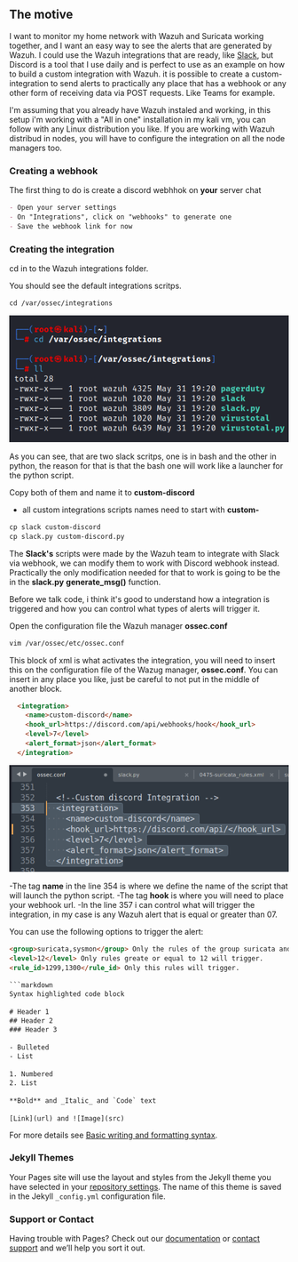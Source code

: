## The motive

I want to monitor my home network with Wazuh and Suricata working together, and I want an easy way to see the alerts that are generated by Wazuh.
I could use the Wazuh integrations that are ready, like [Slack](https://documentation.wazuh.com/current/proof-of-concept-guide/poc-integrate-slack.html), but Discord is a tool that I use daily and is perfect to use as an example on how to build a custom integration with Wazuh.
it is possible to create a custom-integration to send alerts to practically any place that has a webhook or any other form of receiving data via POST requests. Like Teams for example.


I'm assuming that you already have Wazuh instaled and working, in this setup i'm working with a "All in one" installation in my kali vm, you can follow with any Linux distribution you like. If you are working with Wazuh distribud in nodes, you will have to configure the integration on all the node managers too.

### Creating a webhook

The first thing to do is create a discord webhhok on **your** server chat
```markdown
- Open your server settings
- On "Integrations", click on "webhooks" to generate one
- Save the webhook link for now
```

### Creating the integration

cd in to the Wazuh integrations folder.

You should see the default integrations scritps. 
```markdown
cd /var/ossec/integrations 
```
![](/docs/assets/images/01.png)

As you can see, that are two slack scritps, one is in bash and the other in python, the reason for that is that the bash one will work like a launcher for the python script.

Copy both of them and name it to **custom-discord**

- all custom integrations scripts names need to start with **custom-**
```markdown
cp slack custom-discord
cp slack.py custom-discord.py
```

The **Slack's** scripts were made by the Wazuh team to integrate with Slack via webhook, we can modify them to work with Discord webhook instead. Practically the only modification needed for that to work is going to be the in the **slack.py** **generate_msg()** function.

Before we talk code, i think it's good to understand how a integration is triggered and how you can control what types of alerts will trigger it.

Open the configuration file the Wazuh manager **ossec.conf** 
```markdown
vim /var/ossec/etc/ossec.conf
```

This block of xml is what activates the integration, you will need to insert this on the configuration file of the Wazug manager, **ossec.conf**. You can insert in any place you like, just be careful to not put in the middle of another block.
```markdown
  <integration>
    <name>custom-discord</name>
    <hook_url>https://discord.com/api/webhooks/hook</hook_url>
    <level>7</level>
    <alert_format>json</alert_format>
  </integration>
``` 
![](/docs/assets/images/02.png)

-The tag **name** in the line 354 is where we define the name of the script that will launch the python script.
-The tag **hook** is where you will need to place your webhook url.
-In the line 357 i can control what will trigger the integration, in my case is any Wazuh alert that is equal or greater than 07.

You can use the following options to trigger the alert:
```markdown
<group>suricata,sysmon</group> Only the rules of the group suricata and sysmon will trigger the integration.
<level>12</level> Only rules greate or equal to 12 will trigger.
<rule_id>1299,1300</rule_id> Only this rules will trigger.
```

```
```markdown
Syntax highlighted code block

# Header 1
## Header 2
### Header 3

- Bulleted
- List

1. Numbered
2. List

**Bold** and _Italic_ and `Code` text

[Link](url) and ![Image](src)
```

For more details see [Basic writing and formatting syntax](https://docs.github.com/en/github/writing-on-github/getting-started-with-writing-and-formatting-on-github/basic-writing-and-formatting-syntax).

### Jekyll Themes

Your Pages site will use the layout and styles from the Jekyll theme you have selected in your [repository settings](https://github.com/egn-egn/egn-egn.github.io/settings/pages). The name of this theme is saved in the Jekyll `_config.yml` configuration file.

### Support or Contact

Having trouble with Pages? Check out our [documentation](https://docs.github.com/categories/github-pages-basics/) or [contact support](https://support.github.com/contact) and we’ll help you sort it out.
